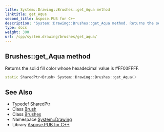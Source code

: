 ```yaml
---
title: System::Drawing::Brushes::get_Aqua method
linktitle: get_Aqua
second_title: Aspose.PUB for C++
description: 'System::Drawing::Brushes::get_Aqua method. Returns the solid fill color whose hexadecimal value is #FF00FFFF in C++.'
type: docs
weight: 300
url: /cpp/system.drawing/brushes/get_aqua/
---
```

## Brushes::get_Aqua method


Returns the solid fill color whose hexadecimal value is #FF00FFFF.

```cpp
static SharedPtr<Brush> System::Drawing::Brushes::get_Aqua()
```

## See Also

* Typedef [SharedPtr](../../../system/sharedptr/)
* Class [Brush](../../brush/)
* Class [Brushes](../)
* Namespace [System::Drawing](../../)
* Library [Aspose.PUB for C++](../../../)
